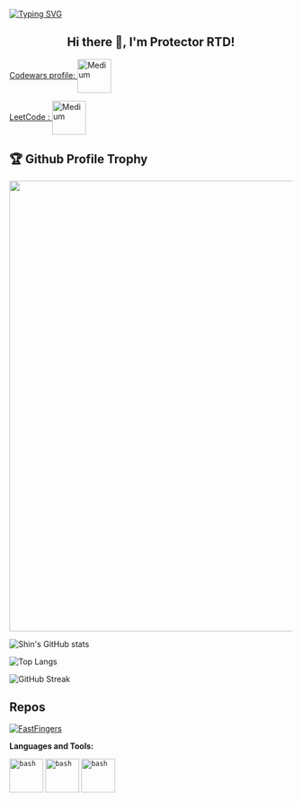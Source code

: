 [![Typing SVG](https://readme-typing-svg.herokuapp.com?multiline=true&width=500&lines=Beginner+java+developer.++++++++++)](https://git.io/typing-svg)

<h2 align="center">Hi there 👋, I'm Protector RTD!</h2>

<a href="https://www.codewars.com/users/Protector%20RTD" target="blank">Codewars profile: <img align="center" src="https://docs.codewars.com/logo.svg" alt="Medium" height="60" width="60" /></a>

<a href="https://leetcode.com/ProtectorRTD/" target="blank">LeetCode : <img align="center" src="https://user-images.githubusercontent.com/36547915/97088991-45da5d00-1652-11eb-900f-80d106540f4f.png" alt="Medium" height="60" width="60" /></a>


<h2>🏆 Github Profile Trophy</h2>
<img width=800 src="https://github-profile-trophy.vercel.app/?username=ProtectorRTD&column=9&theme=gruvbox&no-frame=true"/>

![Shin's GitHub stats](https://github-readme-stats.vercel.app/api?username=ProtectorRTD&show_icons=true&theme=tokyonight)

![Top Langs](https://github-readme-stats.vercel.app/api/top-langs/?username=ProtectorRTD&layout=compact)

![GitHub Streak](https://github-readme-streak-stats.herokuapp.com?user=ProtectorRTD&theme=neon-palenight&hide_border=true)


## Repos

[![FastFingers](https://github-readme-stats.vercel.app/api/pin/?username=ProtectorRTD&repo=FastFingers&show_owner=true)](https://github.com/ProtectorRTD/FastFingers)


**Languages and Tools:**  

<code><img src="https://www.logicbig.com/tutorials/java-swing/images/swing.png" alt="bash" width="60" height="60"/></code>
<code><img src="https://cdn.icon-icons.com/icons2/1381/PNG/512/java_93883.png" alt="bash" width="60" height="60"/></code>
<code><img src="https://cdn-icons-png.flaticon.com/512/518/518713.png" alt="bash" width="60" height="60"/></code>
